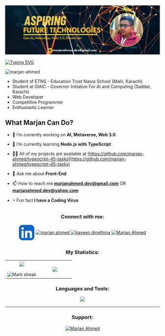 
![logo](https://github.com/marjan-ahmed/Marjan-Ahmed/blob/main/Aspiring_tech%20(1).jpg)

[![Typing SVG](https://readme-typing-svg.demolab.com?font=Nunito+Sans&pause=1000&color=004CAC&background=00FFB000&random=false&width=435&lines=Hi+%F0%9F%91%8B%2C+I'm+Marjan+Ahmed;Currently+Pursuing+the+Art+%26+Skils+Of%3A;Artificial+Intelligence+%7C+Metaverse+%7C+Web+3.0)](https://git.io/typing-svg)

<p align="left"> <img src="https://komarev.com/ghpvc/?username=marjan-ahmed&label=Profile%20views&color=0e75b6&style=flat" alt="marjan-ahmed" /> </p>

- Student of ETNS - Education Trust Nasra School (Malir, Karachi)
- Student at GIAIC - Governor Initiative For AI and Computing (Saddar, Karachi)
- Web Developer
- Competitive Programmer
- Enthusiastic Learner

## What Marjan Can Do?

- 🔭 I’m currently working on **AI, Metaverse, Web 3.0**

- 🌱 I’m currently learning **Node.js with TypeScript**

- 👨‍💻 All of my projects are available at [https://github.com/marjan-ahmed/typescript-45-tasks](https://github.com/marjan-ahmed/typescript-45-tasks)

- 💬 Ask me about **Front-End**

- 📫 How to reach me **marjanahmed.dev@gmail.com** OR **marjanahmed.dev@yahoo.com**

- ⚡ Fun fact **I have a Coding Virus**
##

<h3 align="center">Connect with me:</h3>
<p align="center">
<a href="https://linkedin.com/in/marjan-ahmed" target="blank"><img align="center" src="https://github.com/tandpfun/skill-icons/blob/main/icons/LinkedIn.svg" alt="kaveendinethma" height="50" width="50" /></a>
<a href="https://x.com/@m_marjanahmed" target="blank"><img align="center" src="https://raw.githubusercontent.com/rahuldkjain/github-profile-readme-generator/master/src/images/icons/Social/twitter.svg" alt="marjan ahmed" height="50" width="50" /></a>
<a href="https://fb.com/ahm.marjan" target="blank"><img align="center" src="https://raw.githubusercontent.com/rahuldkjain/github-profile-readme-generator/master/src/images/icons/Social/facebook.svg" alt="kaveen dinethma" height="50" width="50" /></a>
<a href="https://www.instagram.com/immarjanahmed/" target="blank"><img align="center" src="https://www.edigitalagency.com.au/wp-content/uploads/new-Instagram-icon-png-full-colour.png" alt="Marjan Ahmed" height="50" width="50" /></a>
</p>

## 

<h3 align="center">My Statistics:</h3>
<p align="center">
<table align="center">
<tr border="none">
<td width="50%" align="center">
  
  <img  align="center"  src="https://github-readme-stats.vercel.app/api?username=marjan-ahmed&theme=dark&show_icons=true&count_private=true" />
  <br></br>
  <img  title="🔥 Get streak stats for your profile at git.io/streak-stats" alt="Mark streak" src="https://github-readme-streak-stats.herokuapp.com/?user=marjan-ahmed&theme=dark&hide_border=false" /> 
</td>
<td width="50%" align="center">

  <img  align="center"  src="https://github-readme-stats.anuraghazra1.vercel.app/api/top-langs/?username=marjan-ahmed&theme=dark&hide_border=false&no-bg=true&no-frame=true&langs_count=10"/>
  
  </td>
</tr>
</table>

<h3 align="center">Languages and Tools:</h3>
<p align="center">
  <a href="https://skillicons.dev">
    <img src="https://skillicons.dev/icons?i=wordpress,vscode,html,css,js,ts,nodejs,nextjs,react,tailwind,pycharm,py,powershell,postgres,npm,mysql.linux,git,github" />
  </a>
</p>

---

<h3 align="center">Support:</h3>
<p align="center"><a href="https://buymeacoffee.com/marjan.ahmed?new=1"> <img align="center" src="https://cdn.buymeacoffee.com/buttons/v2/default-yellow.png" height="50" width="210" alt="Marjan Ahmed" /></a></p>
